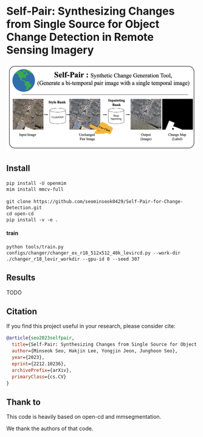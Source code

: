 # Self-Pair: Synthesizing Changes from Single Source for Object Change Detection in Remote Sensing Imagery
<div align="center">
  <img src="resources/self-pair.png" width="600"/>
</div>


## Install

```
pip install -U openmim
mim install mmcv-full

git clone https://github.com/seominseok0429/Self-Pair-for-Change-Detection.git
cd open-cd
pip install -v -e .
```

#### train
```
python tools/train.py configs/changer/changer_ex_r18_512x512_40k_levircd.py --work-dir ./changer_r18_levir_workdir --gpu-id 0 --seed 307
```

## Results

TODO

## Citation

If you find this project useful in your research, please consider cite:

```bibtex
@article{seo2023selfpair,
  title={Self-Pair: Synthesizing Changes from Single Source for Object Change Detection in Remote Sensing Imagery}, 
  author={Minseok Seo, Hakjin Lee, Yongjin Jeon, Junghoon Seo},
  year={2023},
  eprint={2212.10236},
  archivePrefix={arXiv},
  primaryClass={cs.CV}
}
```
## Thank to

This code is heavily based on open-cd and mmsegmentation.

We thank the authors of that code.

